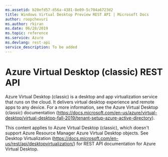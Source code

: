 ```yaml
---
ms.assetid: b20efd57-d56a-4381-8e09-5c704a6723d2
title: Windows Virtual Desktop Preview REST API | Microsoft Docs
author: roopchevuri
ms.author: rkiran
ms.date: 06/28/2019
ms.topic: reference
ms.service: Azure
ms.devlang: rest-api
service_description: To be added
---
```


# Azure Virtual Desktop (classic) REST API

Azure Virtual Desktop (classic) is a desktop and app virtualization service that runs on the cloud. It delivers virtual desktop experience and remote apps to any device. For a more information, see the Azure Virtual Desktop (classic) documentation (https://docs.microsoft.com/en-us/azure/virtual-desktop/virtual-desktop-fall-2019/tenant-setup-azure-active-directory).


This content applies to Azure Virtual Desktop (classic), which doesn't support Azure Resource Manager Azure Virtual Desktop objects. See Desktop Virtualization (https://docs.microsoft.com/en-us/rest/api/desktopvirtualization/) for REST API documentation for Azure Virtual Desktop.




